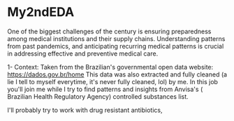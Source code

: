 # My2ndEDA
One of the biggest challenges of the century is ensuring preparedness among medical institutions 
and their supply chains. Understanding patterns from past pandemics, and anticipating recurring medical patterns
is crucial in addressing effective and preventive medical care.


1- Context: 
Taken from the Brazilian's governmental open data website: https://dados.gov.br/home
This data was also extracted and fully cleaned (a lie I tell to myself everytime, it's never fully cleaned, lol) by me. 
In this job you'll join me while I try to find patterns and insights from Anvisa's ( Brazilian Health Regulatory Agency) controlled substances list. 

I'll probably try to work with drug resistant antibiotics, 
